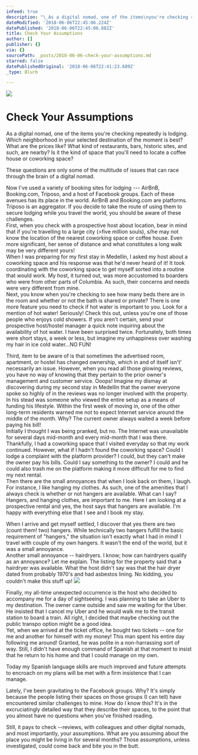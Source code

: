 ```yaml
---
inFeed: true
description: "\_As a digital nomad, one of the items\nyou're checking repeatedly is lodging. Which neighborhood in your selected\ndestination of the moment is best? What are the prices like? What kind of\nrestaurants, bars, historic sites, and such, are nearby? Is it the kind of\nspace that you'll need to locate a coffee house or coworking space?\_"
dateModified: '2018-06-06T22:45:06.224Z'
datePublished: '2018-06-06T22:45:06.882Z'
title: Check Your Assumptions
author: []
publisher: {}
via: {}
sourcePath: _posts/2018-06-06-check-your-assumptions.md
starred: false
datePublishedOriginal: '2018-06-06T22:41:23.689Z'
_type: Blurb

---
```

![](https://the-grid-user-content.s3-us-west-2.amazonaws.com/2e53e6ff-4841-4a49-915d-c5c2799a4121.jpg)

# Check Your Assumptions

As a digital nomad, one of the items
you're checking repeatedly is lodging. Which neighborhood in your selected
destination of the moment is best? What are the prices like? What kind of
restaurants, bars, historic sites, and such, are nearby? Is it the kind of
space that you'll need to locate a coffee house or coworking space? 

These questions are only some of the multitude of issues that can race through the brain of a digital nomad.

Now I've used a variety of booking sites for lodging --- AirBnB, Booking.com, Triposo, and a host of Facebook groups.  Each of these avenues has its place in the world. AirBnB and Booking.com are platforms. Triposo is an aggregator. If you decide to take the route of using them to secure lodging while you travel the world, you should be aware of these challenges.  
First, when you check with a prospective host about location, bear in mind that
if you're travelling to a large city (\>five million souls), s/he may not know the location of the nearest coworking space or coffee house. Even more significant, her sense of distance and what constitutes a long walk may be very different yours!   
When I was preparing for my first stay in Medellín, I asked my host about a
coworking space and his response was that he'd never heard of it! It took
coordinating with the coworking space to get myself sorted into a routine that
would work. My host, it turned out, was more accustomed to boarders who were
from other parts of Columbia. As such, their concerns and needs were very
different from mine.  
Next, you know when you're checking to see how many beds there are in the room
and whether or not the bath is shared or private? There is one more feature you
need to check if hot water is important to you. Look for a mention of hot water! Seriously! Check this out, unless you're one of those people who enjoys cold showers. If you aren't certain, send your prospective host/hostel manager a quick note inquiring about the availability of hot water. I have been surprised twice. Fortunately, both times were short stays, a week or less, but imagine my unhappiness over washing my hair in ice cold water...NO FUN!

Third, item to be aware of is that sometimes the advertised room, apartment, or
hostel has changed ownership, which in and of itself isn't' necessarily an issue. However, when you read all those glowing reviews, you have no way of knowing that they pertain to the prior owner's management and customer service. Ooops! Imagine my dismay at discovering during my second stay in Medellín that the owner everyone spoke so highly of in the reviews was no longer involved with the property. In his stead was someone who viewed the entire setup as a means of funding his lifestyle. Within the first week of moving in, one of the other long-term residents warned me not to expect Internet service
around the middle of the month. Why? The current owner always waited a week before paying his bill!   
Initially I thought I was being pranked, but no. The Internet was unavailable for several days mid-month and every mid-month that I was there. Thankfully, I had a coworking space that I visited everyday so that my work continued. However, what if I hadn't found the coworking space? Could I lodge a complaint with the platform provider? I could, but they can't make the owner pay his bills. Could I say something to the owner? I could and he could also trash me on the platform making it more difficult for me to find my next rental.  
Then there are the small annoyances that when I look back on them, I laugh. For instance, I like hanging my clothes. As such, one of the amenities that I always check is whether or not hangers are available. What can I say? Hangers, and hanging clothes, are important to me. Here I am looking at a prospective rental and yes, the host says that hangers are available. I'm happy with everything else that I see and I book my stay.

When I arrive and get myself settled, I discover that yes there are two (count them! two) hangers. While technically two hangers fulfill the basic requirement of "hangers," the situation isn't exactly what I had in mind! I travel with couple of my own hangers. It wasn't the end of the world, but it was a small annoyance.  
Another small annoyance -- hairdryers. I know; how can hairdryers qualify as an annoyance? Let me explain. The listing for the property said that a hairdryer was available. What the host didn't say was that the hair dryer dated from probably 1970's and had asbestos lining. No kidding, you couldn't make this stuff up! ![](https://the-grid-user-content.s3-us-west-2.amazonaws.com/369e9f2d-5acc-4adc-bae8-8e43dfd6d4dc.png)

Finally, my all-time unexpected occurrence is the host who decided to accompany
me for a day of sightseeing. I was planning to take an Uber to my destination.
The owner came outside and saw me waiting for the Uber. He insisted that I
cancel my Uber and he would walk me to the transit station to board a train.
All right, I decided that maybe checking out the public transpo option might be
a good idea.  
Yet, when we arrived at the ticket office, he bought two tickets -- one for
me and another for himself with my money! This man spent his entire day
following me around! Granted, he was polite in a non-harrassing sort of way.
Still, I didn't have enough command of Spanish at that moment to insist that he
return to his home and that I could manage on my own.   
  
Today my Spanish language skills are much improved and future attempts to
encroach on my plans will be met with a firm insistence that I can
manage. 

Lately, I've been gravitating to the
Facebook groups. Why? It's simply because the people listing their spaces on
those groups (I can tell) have encountered similar challenges to mine. How do I
know this? It's in the excruciatingly detailed way that they describe their
spaces, to the point that you almost have no questions when you've finished
reading.

Still, it pays to check --reviews, with colleagues
and other digital nomads, and most importantly, your assumptions. What are you assuming about the place you might
be living in for several months? Those assumptions, unless investigated, could
come back and bite you in the butt.